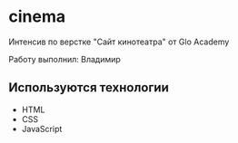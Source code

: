 # cinema
Интенсив по верстке "Сайт кинотеатра" от Glo Academy

Работу выполнил: Владимир

## Используются технологии
- HTML
- CSS
- JavaScript
